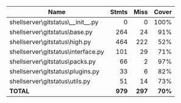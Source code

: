| Name                                  |    Stmts |     Miss |   Cover |
|-------------------------------------- | -------: | -------: | ------: |
| shellserver\gitstatus\\_\_init\_\_.py |        0 |        0 |    100% |
| shellserver\gitstatus\base.py         |      264 |       24 |     91% |
| shellserver\gitstatus\high.py         |      464 |      222 |     52% |
| shellserver\gitstatus\interface.py    |      101 |       29 |     71% |
| shellserver\gitstatus\packs.py        |       66 |        2 |     97% |
| shellserver\gitstatus\plugins.py      |       33 |        6 |     82% |
| shellserver\gitstatus\utils.py        |       51 |       14 |     73% |
|                             **TOTAL** |  **979** |  **297** | **70%** |
